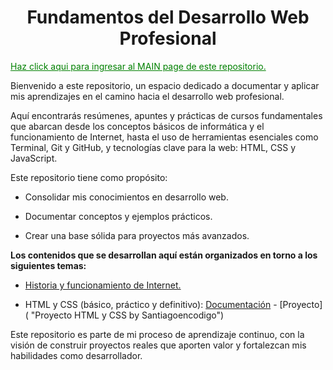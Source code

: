 <div style="text-align:center;"><h1 id="main-title">Fundamentos del Desarrollo Web Profesional</h1></div>

<a style="color:green;"  href="https://santiagoencodigo.github.io/Desarrollo-Web-Profesional/" target="_blank">Haz click aqui para ingresar al MAIN page de este repositorio.</a>

Bienvenido a este repositorio, un espacio dedicado a documentar y aplicar mis aprendizajes en el camino hacia el desarrollo web profesional.

Aquí encontrarás resúmenes, apuntes y prácticas de cursos fundamentales que abarcan desde los conceptos básicos de informática y el funcionamiento de Internet, hasta el uso de herramientas esenciales como Terminal, Git y GitHub, y tecnologías clave para la web: HTML, CSS y JavaScript.

Este repositorio tiene como propósito:

+ Consolidar mis conocimientos en desarrollo web.

+ Documentar conceptos y ejemplos prácticos.

+ Crear una base sólida para proyectos más avanzados.

**Los contenidos que se desarrollan aquí están organizados en torno a los siguientes temas:**

+ [Historia y funcionamiento de Internet.](https://github.com/santiagoencodigo/Desarrollo-Web-Profesional/blob/main/Docs/1.Introducci%C3%B3n%20a%20la%20Web%20Historia%20y%20Funcionamiento%20de%20Internet.md "Documento Historia y funcionamiento de Internet.")

<!-- + Computadores e informática básica.

+ Terminal y línea de comandos.

+ Fundamentos de ingeniería de software. -->

+ HTML y CSS (básico, práctico y definitivo): [Documentación](https://github.com/santiagoencodigo/Desarrollo-Web-Profesional/blob/main/Docs/2.%20HTML%20y%20CSS.md "Apuntes HTML y CSS by Santiagoencodigo")   -   [Proyecto]( "Proyecto HTML y CSS by Santiagoencodigo")

<!-- + Fundamentos de JavaScript.

+ Programación básica.

+ Control de versiones con Git y GitHub. -->

Este repositorio es parte de mi proceso de aprendizaje continuo, con la visión de construir proyectos reales que aporten valor y fortalezcan mis habilidades como desarrollador.